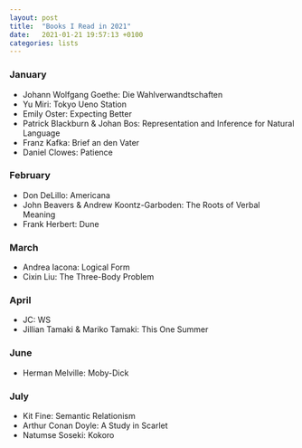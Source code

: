 ```yaml
---
layout: post
title:  "Books I Read in 2021"
date:   2021-01-21 19:57:13 +0100
categories: lists
---
```


### January

* Johann Wolfgang Goethe: Die Wahlverwandtschaften
* Yu Miri: Tokyo Ueno Station
* Emily Oster: Expecting Better
* Patrick Blackburn & Johan Bos: Representation and Inference for Natural Language
* Franz Kafka: Brief an den Vater
* Daniel Clowes: Patience

### February
* Don DeLillo: Americana
* John Beavers & Andrew Koontz-Garboden: The Roots of Verbal Meaning
* Frank Herbert: Dune

### March
* Andrea Iacona: Logical Form
* Cixin Liu: The Three-Body Problem

### April
* JC: WS
* Jillian Tamaki & Mariko Tamaki: This One Summer

### June
* Herman Melville: Moby-Dick

### July
* Kit Fine: Semantic Relationism
* Arthur Conan Doyle: A Study in Scarlet
* Natumse Soseki: Kokoro
